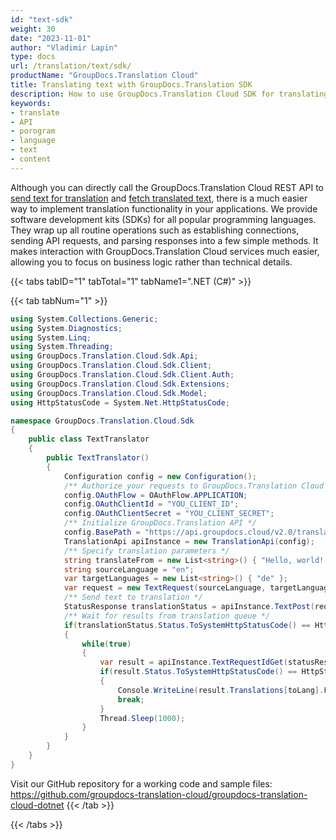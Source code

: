 ```yaml
---
id: "text-sdk"
weight: 30
date: "2023-11-01"
author: "Vladimir Lapin"
type: docs
url: /translation/text/sdk/
productName: "GroupDocs.Translation Cloud"
title: Translating text with GroupDocs.Translation SDK
description: How to use GroupDocs.Translation Cloud SDK for translating texts.
keywords:
- translate
- API
- porogram
- language
- text
- content
---
```


Although you can directly call the GroupDocs.Translation Cloud REST API to [send text for translation](/translation/text/request/) and [fetch translated text](/translation/text/fetch/), there is a much easier way to implement translation functionality in your applications. We provide software development kits (SDKs) for all popular programming languages. They wrap up all routine operations such as establishing connections, sending API requests, and parsing responses into a few simple methods. It makes interaction with GroupDocs.Translation Cloud services much easier, allowing you to focus on business logic rather than technical details.

{{< tabs tabID="1" tabTotal="1" tabName1=".NET (C#)" >}}

{{< tab tabNum="1" >}}
```csharp
using System.Collections.Generic;
using System.Diagnostics;
using System.Linq;
using System.Threading;
using GroupDocs.Translation.Cloud.Sdk.Api;
using GroupDocs.Translation.Cloud.Sdk.Client;
using GroupDocs.Translation.Cloud.Sdk.Client.Auth;
using GroupDocs.Translation.Cloud.Sdk.Extensions;
using GroupDocs.Translation.Cloud.Sdk.Model;
using HttpStatusCode = System.Net.HttpStatusCode;

namespace GroupDocs.Translation.Cloud.Sdk
{
	public class TextTranslator
	{
		public TextTranslator()
		{
			Configuration config = new Configuration();
			/** Authorize your requests to GroupDocs.Translation Cloud */
			config.OAuthFlow = OAuthFlow.APPLICATION;
			config.OAuthClientId = "YOU_CLIENT_ID";
			config.OAuthClientSecret = "YOU_CLIENT_SECRET";
			/** Initialize GroupDocs.Translation API */
			config.BasePath = "https://api.groupdocs.cloud/v2.0/translation";
			TranslationApi apiInstance = new TranslationApi(config);
			/** Specify translation parameters */
			string translateFrom = new List<string>() { "Hello, world! I can read this text in my language." };
			string sourceLanguage = "en";
			var targetLanguages = new List<string>() { "de" };
			var request = new TextRequest(sourceLanguage, targetLanguages, translateFrom, origin: "demo");
			/** Send text to translation */
			StatusResponse translationStatus = apiInstance.TextPost(request);
			/** Wait for results from translation queue */
			if(translationStatus.Status.ToSystemHttpStatusCode() == HttpStatusCode.Accepted)
			{
				while(true)
				{
					var result = apiInstance.TextRequestIdGet(statusResponse.Id);
					if(result.Status.ToSystemHttpStatusCode() == HttpStatusCode.OK)
					{
						Console.WriteLine(result.Translations[toLang].First());
						break;
					}
					Thread.Sleep(1000);
				}
			}
		}
	}
}
```

Visit our GitHub repository for a working code and sample files: https://github.com/groupdocs-translation-cloud/groupdocs-translation-cloud-dotnet
{{< /tab >}}

{{< /tabs >}}
